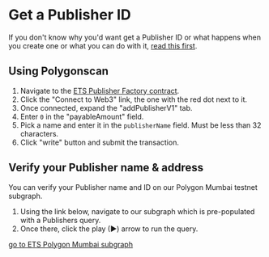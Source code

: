 # Get a Publisher ID

If you don't know why you'd want get a Publisher ID or what happens when you create one or what you can do with it, [read this first](key-concepts.md#publisher).

## Using Polygonscan

1. Navigate to the [ETS Publisher Factory contract](https://mumbai.polygonscan.com/address/0x7F5Acb2E4a21F6387C87a054cB59a019d8f5eb7E#writeProxyContract).
2. Click the "Connect to Web3" link, the one with the red dot next to it.
3. Once connected, expand the "addPublisherV1" tab.
4. Enter `0` in the "payableAmount" field.
5. Pick a name and enter it in the `publisherName` field. Must be less than 32 characters.
6. Click "write" button and submit the transaction.

## Verify your Publisher name & address

You can verify your Publisher name and ID on our Polygon Mumbai testnet subgraph.

1. Using the link below, navigate to our subgraph which is pre-populated with a Publishers query.
2. Once there, click the play (►) arrow to run the query.

[go to ETS Polygon Mumbai subgraph](https://api.thegraph.com/subgraphs/name/ethereum-tag-service/ets-mumbai/graphql?query=query+MyQuery+%7B%0A++publishers%28first%3A+10%2C+orderBy%3A+firstSeen%2C+orderDirection%3A+desc%29+%7B%0A++++id%0A++++name%0A++++owner%0A++%7D%0A%7D)
